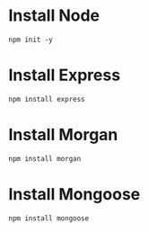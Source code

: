# Install Node
    npm init -y

# Install Express
    npm install express

# Install Morgan
    npm install morgan

# Install Mongoose
    npm install mongoose